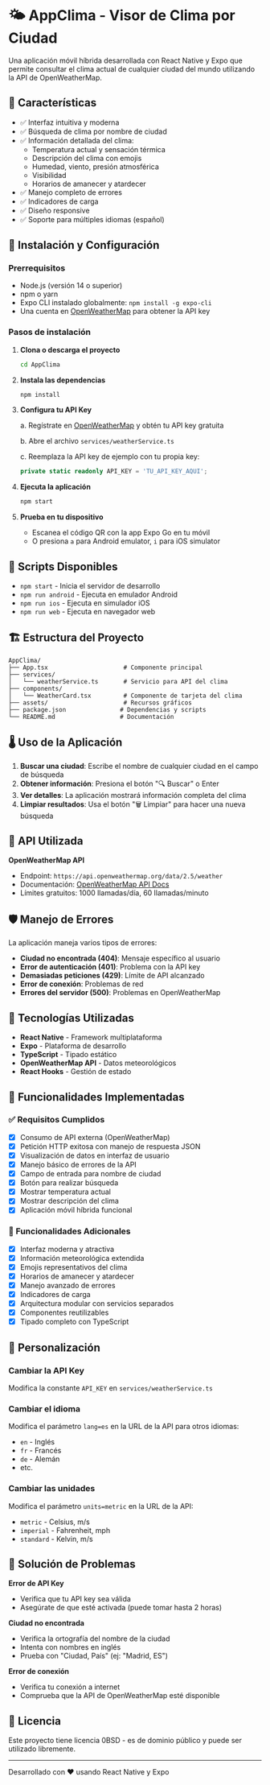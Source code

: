 # 🌤️ AppClima - Visor de Clima por Ciudad

Una aplicación móvil híbrida desarrollada con React Native y Expo que permite consultar el clima actual de cualquier ciudad del mundo utilizando la API de OpenWeatherMap.

## 📱 Características

- ✅ Interfaz intuitiva y moderna
- ✅ Búsqueda de clima por nombre de ciudad
- ✅ Información detallada del clima:
  - Temperatura actual y sensación térmica
  - Descripción del clima con emojis
  - Humedad, viento, presión atmosférica
  - Visibilidad
  - Horarios de amanecer y atardecer
- ✅ Manejo completo de errores
- ✅ Indicadores de carga
- ✅ Diseño responsive
- ✅ Soporte para múltiples idiomas (español)

## 🚀 Instalación y Configuración

### Prerrequisitos

- Node.js (versión 14 o superior)
- npm o yarn
- Expo CLI instalado globalmente: `npm install -g expo-cli`
- Una cuenta en [OpenWeatherMap](https://openweathermap.org/) para obtener la API key

### Pasos de instalación

1. **Clona o descarga el proyecto**
   ```bash
   cd AppClima
   ```

2. **Instala las dependencias**
   ```bash
   npm install
   ```

3. **Configura tu API Key**
   
   a. Regístrate en [OpenWeatherMap](https://openweathermap.org/api) y obtén tu API key gratuita
   
   b. Abre el archivo `services/weatherService.ts`
   
   c. Reemplaza la API key de ejemplo con tu propia key:
   ```typescript
   private static readonly API_KEY = 'TU_API_KEY_AQUI';
   ```

4. **Ejecuta la aplicación**
   ```bash
   npm start
   ```

5. **Prueba en tu dispositivo**
   - Escanea el código QR con la app Expo Go en tu móvil
   - O presiona `a` para Android emulator, `i` para iOS simulator

## 🔧 Scripts Disponibles

- `npm start` - Inicia el servidor de desarrollo
- `npm run android` - Ejecuta en emulador Android
- `npm run ios` - Ejecuta en simulador iOS  
- `npm run web` - Ejecuta en navegador web

## 🏗️ Estructura del Proyecto

```
AppClima/
├── App.tsx                     # Componente principal
├── services/
│   └── weatherService.ts       # Servicio para API del clima
├── components/
│   └── WeatherCard.tsx         # Componente de tarjeta del clima
├── assets/                     # Recursos gráficos
├── package.json               # Dependencias y scripts
└── README.md                  # Documentación
```

## 🌡️ Uso de la Aplicación

1. **Buscar una ciudad**: Escribe el nombre de cualquier ciudad en el campo de búsqueda
2. **Obtener información**: Presiona el botón "🔍 Buscar" o Enter
3. **Ver detalles**: La aplicación mostrará información completa del clima
4. **Limpiar resultados**: Usa el botón "🗑️ Limpiar" para hacer una nueva búsqueda

## 🔗 API Utilizada

**OpenWeatherMap API**
- Endpoint: `https://api.openweathermap.org/data/2.5/weather`
- Documentación: [OpenWeatherMap API Docs](https://openweathermap.org/api)
- Límites gratuitos: 1000 llamadas/día, 60 llamadas/minuto

## 🛡️ Manejo de Errores

La aplicación maneja varios tipos de errores:

- **Ciudad no encontrada (404)**: Mensaje específico al usuario
- **Error de autenticación (401)**: Problema con la API key
- **Demasiadas peticiones (429)**: Límite de API alcanzado
- **Error de conexión**: Problemas de red
- **Errores del servidor (500)**: Problemas en OpenWeatherMap

## 🎨 Tecnologías Utilizadas

- **React Native** - Framework multiplataforma
- **Expo** - Plataforma de desarrollo
- **TypeScript** - Tipado estático
- **OpenWeatherMap API** - Datos meteorológicos
- **React Hooks** - Gestión de estado

## 📝 Funcionalidades Implementadas

### ✅ Requisitos Cumplidos

- [x] Consumo de API externa (OpenWeatherMap)
- [x] Petición HTTP exitosa con manejo de respuesta JSON
- [x] Visualización de datos en interfaz de usuario
- [x] Manejo básico de errores de la API
- [x] Campo de entrada para nombre de ciudad
- [x] Botón para realizar búsqueda
- [x] Mostrar temperatura actual
- [x] Mostrar descripción del clima
- [x] Aplicación móvil híbrida funcional

### 🚀 Funcionalidades Adicionales

- [x] Interfaz moderna y atractiva
- [x] Información meteorológica extendida
- [x] Emojis representativos del clima
- [x] Horarios de amanecer y atardecer
- [x] Manejo avanzado de errores
- [x] Indicadores de carga
- [x] Arquitectura modular con servicios separados
- [x] Componentes reutilizables
- [x] Tipado completo con TypeScript

## 🔧 Personalización

### Cambiar la API Key
Modifica la constante `API_KEY` en `services/weatherService.ts`

### Cambiar el idioma
Modifica el parámetro `lang=es` en la URL de la API para otros idiomas:
- `en` - Inglés
- `fr` - Francés  
- `de` - Alemán
- etc.

### Cambiar las unidades
Modifica el parámetro `units=metric` en la URL de la API:
- `metric` - Celsius, m/s
- `imperial` - Fahrenheit, mph
- `standard` - Kelvin, m/s

## 🐛 Solución de Problemas

**Error de API Key**
- Verifica que tu API key sea válida
- Asegúrate de que esté activada (puede tomar hasta 2 horas)

**Ciudad no encontrada**
- Verifica la ortografía del nombre de la ciudad
- Intenta con nombres en inglés
- Prueba con "Ciudad, País" (ej: "Madrid, ES")

**Error de conexión**
- Verifica tu conexión a internet
- Comprueba que la API de OpenWeatherMap esté disponible

## 📄 Licencia

Este proyecto tiene licencia 0BSD - es de dominio público y puede ser utilizado libremente.

---

Desarrollado con ❤️ usando React Native y Expo
